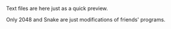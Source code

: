 Text files are here just as a quick preview.

Only 2048 and Snake are just modifications of friends' programs.
